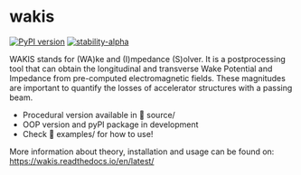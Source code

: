 wakis
===

[![PyPI version](https://badge.fury.io/py/wakis.svg)](https://badge.fury.io/py/wakis)
[![stability-alpha](https://img.shields.io/badge/stability-alpha-f4d03f.svg)](https://github.com/mkenney/software-guides/blob/master/STABILITY-BADGES.md#alpha)

WAKIS stands for (WA)ke and (I)mpedance (S)olver. It is a postprocessing tool that can obtain the longitudinal and transverse Wake Potential and Impedance from pre-computed electromagnetic fields. These magnitudes are important to quantify the losses of accelerator structures with a passing beam. 

- Procedural version available in :file_folder: source/
- OOP version and pyPI package in development
- Check :file_folder: examples/ for how to use!

More information about theory, installation and usage can be found on: https://wakis.readthedocs.io/en/latest/
